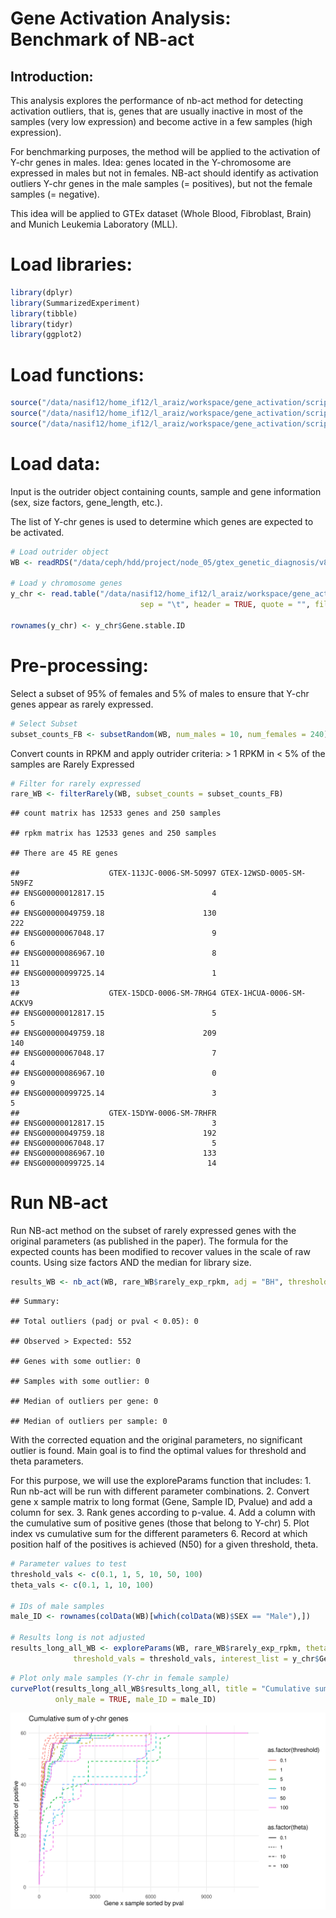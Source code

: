Gene Activation Analysis: Benchmark of NB-act
================

## Introduction:

This analysis explores the performance of nb-act method for detecting
activation outliers, that is, genes that are usually inactive in most of
the samples (very low expression) and become active in a few samples
(high expression).

For benchmarking purposes, the method will be applied to the activation
of Y-chr genes in males. Idea: genes located in the Y-chromosome are
expressed in males but not in females. NB-act should identify as
activation outliers Y-chr genes in the male samples (= positives), but
not the female samples (= negative).

This idea will be applied to GTEx dataset (Whole Blood, Fibroblast,
Brain) and Munich Leukemia Laboratory (MLL).

# Load libraries:

``` r
library(dplyr)
library(SummarizedExperiment)
library(tibble)
library(tidyr)
library(ggplot2)
```

# Load functions:

``` r
source("/data/nasif12/home_if12/l_araiz/workspace/gene_activation/scripts/function/plots_functions.R")
source("/data/nasif12/home_if12/l_araiz/workspace/gene_activation/scripts/function/help_functions.R")
source("/data/nasif12/home_if12/l_araiz/workspace/gene_activation/scripts/function/nb_act.R")
```

# Load data:

Input is the outrider object containing counts, sample and gene
information (sex, size factors, gene_length, etc.).

The list of Y-chr genes is used to determine which genes are expected to
be activated.

``` r
# Load outrider object
WB <- readRDS("/data/ceph/hdd/project/node_05/gtex_genetic_diagnosis/v8/processed_results/aberrant_expression/gencode34/outrider/Whole_Blood/ods.Rds")

# Load y chromosome genes
y_chr <- read.table("/data/nasif12/home_if12/l_araiz/workspace/gene_act/data/Y_chr_genes.tsv", 
                             sep = "\t", header = TRUE, quote = "", fill = TRUE)

rownames(y_chr) <- y_chr$Gene.stable.ID
```

# Pre-processing:

Select a subset of 95% of females and 5% of males to ensure that Y-chr
genes appear as rarely expressed.

``` r
# Select Subset
subset_counts_FB <- subsetRandom(WB, num_males = 10, num_females = 240)
```

Convert counts in RPKM and apply outrider criteria: \> 1 RPKM in \< 5%
of the samples are Rarely Expressed

``` r
# Filter for rarely expressed
rare_WB <- filterRarely(WB, subset_counts = subset_counts_FB)
```

    ## count matrix has 12533 genes and 250 samples

    ## rpkm matrix has 12533 genes and 250 samples

    ## There are 45 RE genes

    ##                    GTEX-113JC-0006-SM-5O997 GTEX-12WSD-0005-SM-5N9FZ
    ## ENSG00000012817.15                        4                        6
    ## ENSG00000049759.18                      130                      222
    ## ENSG00000067048.17                        9                        6
    ## ENSG00000086967.10                        8                       11
    ## ENSG00000099725.14                        1                       13
    ##                    GTEX-15DCD-0006-SM-7RHG4 GTEX-1HCUA-0006-SM-ACKV9
    ## ENSG00000012817.15                        5                        5
    ## ENSG00000049759.18                      209                      140
    ## ENSG00000067048.17                        7                        4
    ## ENSG00000086967.10                        0                        9
    ## ENSG00000099725.14                        3                        5
    ##                    GTEX-15DYW-0006-SM-7RHFR
    ## ENSG00000012817.15                        3
    ## ENSG00000049759.18                      192
    ## ENSG00000067048.17                        5
    ## ENSG00000086967.10                      133
    ## ENSG00000099725.14                       14

# Run NB-act

Run NB-act method on the subset of rarely expressed genes with the
original parameters (as published in the paper). The formula for the
expected counts has been modified to recover values in the scale of raw
counts. Using size factors AND the median for library size.

``` r
results_WB <- nb_act(WB, rare_WB$rarely_exp_rpkm, adj = "BH", threshold = 1, theta = 0.02)
```

    ## Summary:

    ## Total outliers (padj or pval < 0.05): 0

    ## Observed > Expected: 552

    ## Genes with some outlier: 0

    ## Samples with some outlier: 0

    ## Median of outliers per gene: 0

    ## Median of outliers per sample: 0

With the corrected equation and the original parameters, no significant
outlier is found. Main goal is to find the optimal values for threshold
and theta parameters.

For this purpose, we will use the exploreParams function that
includes: 1. Run nb-act will be run with different parameter
combinations. 2. Convert gene x sample matrix to long format (Gene,
Sample ID, Pvalue) and add a column for sex. 3. Rank genes according to
p-value. 4. Add a column with the cumulative sum of positive genes
(those that belong to Y-chr) 5. Plot index vs cumulative sum for the
different parameters 6. Record at which position half of the positives
is achieved (N50) for a given threshold, theta.

``` r
# Parameter values to test 
threshold_vals <- c(0.1, 1, 5, 10, 50, 100)
theta_vals <- c(0.1, 1, 10, 100)

# IDs of male samples
male_ID <- rownames(colData(WB)[which(colData(WB)$SEX == "Male"),])

# Results long is not adjusted
results_long_all_WB <- exploreParams(WB, rare_WB$rarely_exp_rpkm, theta_vals = theta_vals,
              threshold_vals = threshold_vals, interest_list = y_chr$Gene.stable.ID, male_ID = male_ID)
```

``` r
# Plot only male samples (Y-chr in female sample)
curvePlot(results_long_all_WB$results_long_all, title = "Cumulative sum of y-chr genes",
          only_male = TRUE, male_ID = male_ID)
```

![](XY_benchmark_files/figure-gfm/plot-example-1.svg)<!-- -->
